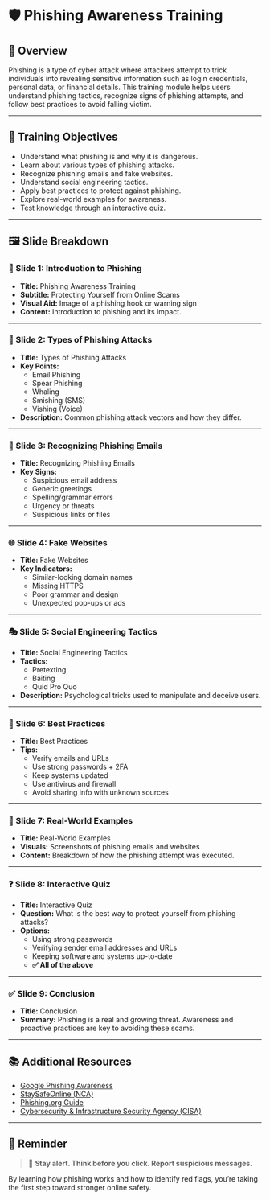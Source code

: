 # 🛡️ Phishing Awareness Training

## 📌 Overview

Phishing is a type of cyber attack where attackers attempt to trick individuals into revealing sensitive information such as login credentials, personal data, or financial details. This training module helps users understand phishing tactics, recognize signs of phishing attempts, and follow best practices to avoid falling victim.

---

## 🎯 Training Objectives

- Understand what phishing is and why it is dangerous.
- Learn about various types of phishing attacks.
- Recognize phishing emails and fake websites.
- Understand social engineering tactics.
- Apply best practices to protect against phishing.
- Explore real-world examples for awareness.
- Test knowledge through an interactive quiz.

---

## 🖼️ Slide Breakdown

### 📖 Slide 1: Introduction to Phishing
- **Title:** Phishing Awareness Training
- **Subtitle:** Protecting Yourself from Online Scams
- **Visual Aid:** Image of a phishing hook or warning sign
- **Content:** Introduction to phishing and its impact.

---

### 🧠 Slide 2: Types of Phishing Attacks
- **Title:** Types of Phishing Attacks
- **Key Points:**
  - Email Phishing
  - Spear Phishing
  - Whaling
  - Smishing (SMS)
  - Vishing (Voice)
- **Description:** Common phishing attack vectors and how they differ.

---

### 📧 Slide 3: Recognizing Phishing Emails
- **Title:** Recognizing Phishing Emails
- **Key Signs:**
  - Suspicious email address
  - Generic greetings
  - Spelling/grammar errors
  - Urgency or threats
  - Suspicious links or files

---

### 🌐 Slide 4: Fake Websites
- **Title:** Fake Websites
- **Key Indicators:**
  - Similar-looking domain names
  - Missing HTTPS
  - Poor grammar and design
  - Unexpected pop-ups or ads

---

### 🎭 Slide 5: Social Engineering Tactics
- **Title:** Social Engineering Tactics
- **Tactics:**
  - Pretexting
  - Baiting
  - Quid Pro Quo
- **Description:** Psychological tricks used to manipulate and deceive users.

---

### 🔐 Slide 6: Best Practices
- **Title:** Best Practices
- **Tips:**
  - Verify emails and URLs
  - Use strong passwords + 2FA
  - Keep systems updated
  - Use antivirus and firewall
  - Avoid sharing info with unknown sources

---

### 📂 Slide 7: Real-World Examples
- **Title:** Real-World Examples
- **Visuals:** Screenshots of phishing emails and websites
- **Content:** Breakdown of how the phishing attempt was executed.

---

### ❓ Slide 8: Interactive Quiz
- **Title:** Interactive Quiz
- **Question:** What is the best way to protect yourself from phishing attacks?
- **Options:**
  - Using strong passwords
  - Verifying sender email addresses and URLs
  - Keeping software and systems up-to-date
  - **✅ All of the above**

---

### ✅ Slide 9: Conclusion
- **Title:** Conclusion
- **Summary:** Phishing is a real and growing threat. Awareness and proactive practices are key to avoiding these scams.

---

## 📚 Additional Resources

- [Google Phishing Awareness](https://safety.google/security/security-tips/)
- [StaySafeOnline (NCA)](https://staysafeonline.org)
- [Phishing.org Guide](https://www.phishing.org/what-is-phishing)
- [Cybersecurity & Infrastructure Security Agency (CISA)](https://www.cisa.gov/phishing)

---

## 📌 Reminder

> 🚨 **Stay alert. Think before you click. Report suspicious messages.**

By learning how phishing works and how to identify red flags, you’re taking the first step toward stronger online safety.

